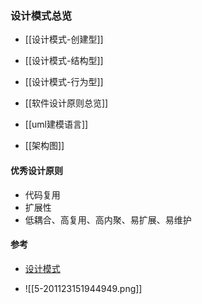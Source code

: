 ### 设计模式总览

- [[设计模式-创建型]]
- [[设计模式-结构型]]
- [[设计模式-行为型]]

- [[软件设计原则总览]]
- [[uml建模语言]]

- [[架构图]]

#### 优秀设计原则
- 代码复用
- 扩展性
- 低耦合、高复用、高内聚、易扩展、易维护
 

#### 参考
- [设计模式](http://c.biancheng.net/view/8507.html)

- ![[5-201123151944949.png]]